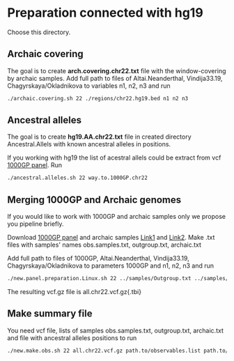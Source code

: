 
# Preparation connected with hg19

Choose this directory.

## Archaic covering 
The goal is to create __arch.covering.chr22.txt__ file with the window-covering by archaic samples. 
Add full path to files  of   Altai.Neanderthal, Vindija33.19, Chagyrskaya/Okladnikova to variables n1, n2, n3 and run 
```bash
./archaic.covering.sh 22 ./regions/chr22.hg19.bed n1 n2 n3
```


## Ancestral alleles
The goal is to create __hg19.AA.chr22.txt__ file  in created directory Ancestral.Allels with known ancestral alleles in positions.

If you working with hg19 the list of acestral allels could be extract from vcf [1000GP panel][1]. Run
```bash
./ancestral.alleles.sh 22 way.to.1000GP.chr22
```




## Merging 1000GP  and Archaic genomes

If you would like to work with 1000GP and archaic samples only we propose you pipeline briefly. 


Download [1000GP panel][1] and  archaic samples  [Link1][2] and [Link2][3]. Make .txt files with samples' names  obs.samples.txt, outgroup.txt, archaic.txt

Add full path to files  of 1000GP,  Altai.Neanderthal, Vindija33.19, Chagyrskaya/Okladnikova to parameters 1000GP and n1, n2, n3  and run 

```bash
./new.panel.preparation.Linux.sh 22 ../samples/Outgroup.txt ../samples/obs.samples.txt ./regions/chr22.hg19.bed 1000GP n1 n2 n3 all.chr22.vcf.gz
```
 
The resulting vcf.gz file is all.chr22.vcf.gz{.tbi}













## Make summary file 

You need  vcf file, lists of samples obs.samples.txt, outgroup.txt, archaic.txt and file with ancestral alleles positions
 to run  

```bash
./new.make.obs.sh 22 all.chr22.vcf.gz path.to/observables.list path.to/outgroup.list path.to/archaic.list ./Ancestral.Alleles/hg19.AA.chr22.txt ./regions/chr22.hg19.bed
```





[1]: http://ftp.1000genomes.ebi.ac.uk/vol1/ftp/release/20130502/ALL.chr22.phase3_shapeit2_mvncall_integrated_v5b.20130502.genotypes.vcf.gz 
[2]: http://cdna.eva.mpg.de/neandertal/Vindija/VCF/
[3]: http://ftp.eva.mpg.de/neandertal/ChagyrskayaOkladnikov/

